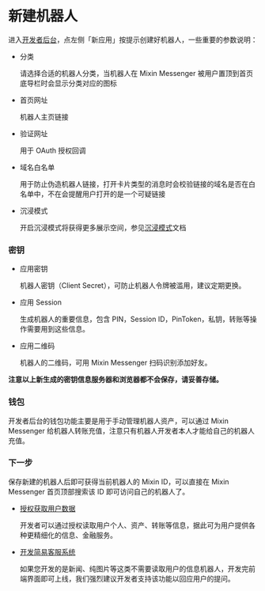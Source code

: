# 新建机器人

进入[开发者后台](/dashboard)，点左侧「新应用」按提示创建好机器人，一些重要的参数说明：

- 分类

  请选择合适的机器人分类，当机器人在 Mixin Messenger 被用户置顶到首页底导栏时会显示分类对应的图标

- 首页网址

  机器人主页链接

- 验证网址

  用于 OAuth 授权回调

- 域名白名单

  用于防止伪造机器人链接，打开卡片类型的消息时会校验链接的域名是否在白名单中，不在会提醒用户打开的是一个可疑链接

- 沉浸模式

  开启沉浸模式将获得更多展示空间，参见[沉浸模式]()文档

### 密钥

- 应用密钥

  机器人密钥（Client Secret），可防止机器人令牌被滥用，建议定期更换。

- 应用 Session

  生成机器人的重要信息，包含 PIN，Session ID，PinToken，私钥，转账等操作需要用到这些信息。

- 应用二维码

  机器人的二维码，可用 Mixin Messenger 扫码识别添加好友。

**注意以上新生成的密钥信息服务器和浏览器都不会保存，请妥善存储。**

### 钱包
开发者后台的钱包功能主要是用于手动管理机器人资产，可以通过 Mixin Messenger 给机器人转账充值，注意只有机器人开发者本人才能给自己的机器人充值。

### 下一步
保存新建的机器人后即可获得当前机器人的 Mixin ID，可以直接在 Mixin Messenger 首页顶部搜索该 ID 即可访问自己的机器人了。

- [授权获取用户数据](./oauth)

  开发者可以通过授权读取用户个人、资产、转账等信息，据此可为用户提供各种更精细化的信息、金融服务。

- [开发简易客服系统](./oauth)

  如果您开发的是新闻、纯图片等这类不需要读取用户的信息机器人，开发完前端界面即可上线，我们强烈建议开发者支持该功能以回应用户的提问。